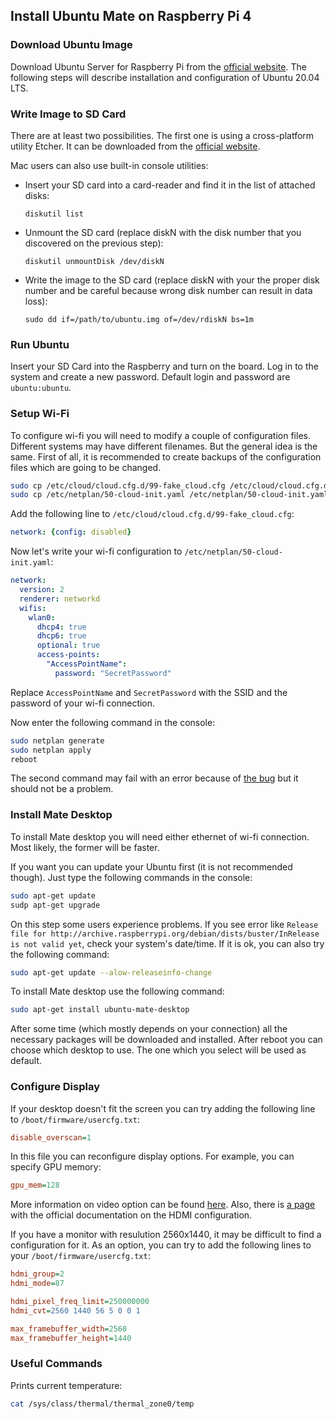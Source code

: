 ## Install Ubuntu Mate on Raspberry Pi 4

### Download Ubuntu Image

Download Ubuntu Server for Raspberry Pi from the [official website](https://ubuntu.com/download/raspberry-pi). The following steps will describe installation and configuration of Ubuntu 20.04 LTS.

### Write Image to SD Card

There are at least two possibilities. The first one is using a cross-platform utility Etcher. It can be downloaded from the [official website](https://www.balena.io/etcher/).

Mac users can also use built-in console utilities:
* Insert your SD card into a card-reader and find it in the list of attached disks:

   `diskutil list`
* Unmount the SD card (replace diskN with the disk number that you discovered on the previous step):

   `diskutil unmountDisk /dev/diskN`
* Write the image to the SD card (replace diskN with your the proper disk number and be careful because wrong disk number can result in data loss):

   `sudo dd if=/path/to/ubuntu.img of=/dev/rdiskN bs=1m`

### Run Ubuntu

Insert your SD Card into the Raspberry and turn on the board. Log in to the system and create a new password. Default login and password are `ubuntu:ubuntu`. 

### Setup Wi-Fi

To configure wi-fi you will need to modify a couple of configuration files. Different systems may have different filenames. But the general idea is the same. First of all, it is recommended to create backups of the configuration files which are going to be changed.

```bash
sudo cp /etc/cloud/cloud.cfg.d/99-fake_cloud.cfg /etc/cloud/cloud.cfg.d/99-fake_cloud.cfg.old
sudo cp /etc/netplan/50-cloud-init.yaml /etc/netplan/50-cloud-init.yaml.old
```

Add the following line to `/etc/cloud/cloud.cfg.d/99-fake_cloud.cfg`:

```yaml
network: {config: disabled}
```
   
Now let's write your wi-fi configuration to `/etc/netplan/50-cloud-init.yaml`:

```yaml
network:
  version: 2
  renderer: networkd
  wifis:
    wlan0:
      dhcp4: true
      dhcp6: true
      optional: true
      access-points: 
        "AccessPointName":
          password: "SecretPassword"
```

Replace `AccessPointName` and `SecretPassword` with the SSID and the password of your wi-fi connection.

Now enter the following command in the console:

```bash
sudo netplan generate
sudo netplan apply
reboot
```

The second command may fail with an error because of [the bug](https://bugs.launchpad.net/ubuntu/+source/netplan.io/+bug/1874377) but it should not be a problem.

### Install Mate Desktop

To install Mate desktop you will need either ethernet of wi-fi connection. Most likely, the former will be faster.

If you want you can update your Ubuntu first (it is not recommended though). Just type the following commands in the console:

```bash
sudo apt-get update
sudp apt-get upgrade
```

On this step some users experience problems. If you see error like `Release file for http://archive.raspberrypi.org/debian/dists/buster/InRelease is not valid yet`, check your system's date/time. If it is ok, you can also try the following command:

```bash
sudo apt-get update --alow-releaseinfo-change
```

To install Mate desktop use the following command:

```bash
sudo apt-get install ubuntu-mate-desktop
```

After some time (which mostly depends on your connection) all the necessary packages will be downloaded and installed. After reboot you can choose which desktop to use. The one which you select will be used as default.

### Configure Display

If your desktop doesn't fit the screen you can try adding the following line to `/boot/firmware/usercfg.txt`:

```ini
disable_overscan=1
```

In this file you can reconfigure display options. For example, you can specify GPU memory:

```ini
gpu_mem=128
```

More information on video option can be found [here](https://www.raspberrypi.org/documentation/configuration/config-txt/video.md). Also, there is [a page](https://www.raspberrypi.org/documentation/configuration/hdmi-config.md) with the official documentation on the HDMI configuration.


If you have a monitor with resulution 2560x1440, it may be difficult to find a configuration for it. As an option, you can try to add the following lines to your `/boot/firmware/usercfg.txt`:

```ini
hdmi_group=2
hdmi_mode=87

hdmi_pixel_freq_limit=250000000
hdmi_cvt=2560 1440 56 5 0 0 1

max_framebuffer_width=2560
max_framebuffer_height=1440
```

### Useful Commands

Prints current temperature:

```bash
cat /sys/class/thermal/thermal_zone0/temp
```

